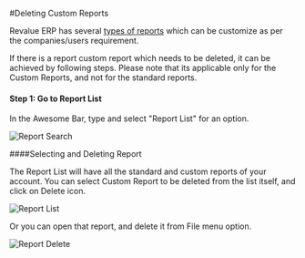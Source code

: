 #Deleting Custom Reports

Revalue ERP has several [types of reports](/docs/user/manual/en/customize-erpnext/articles/making-custom-reports-in-erpnext) which can be customize as per the companies/users requirement.

If there is a report custom report which needs to be deleted, it can be achieved by following steps. Please note that its applicable only for the Custom Reports, and not for the standard reports.

#### Step 1: Go to Report List

In the Awesome Bar, type and select "Report List" for an option.

<img alt="Report Search" class="screenshot" src="{{docs_base_url}}/assets/img/articles/delete-report-1.png">

####Selecting and Deleting Report

The Report List will have all the standard and custom reports of your account. You can select Custom Report to be deleted from the list itself, and click on Delete icon.

<img alt="Report List" class="screenshot" src="{{docs_base_url}}/assets/img/articles/delete-report-2.png">

Or you can open that report, and delete it from File menu option.

<img alt="Report Delete" class="screenshot" src="{{docs_base_url}}/assets/img/articles/delete-report-3.png">

<!-- markdown -->